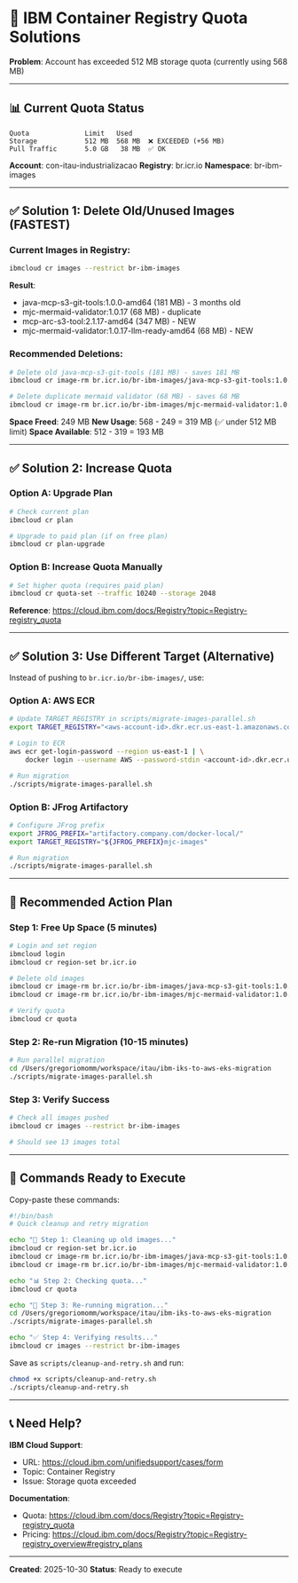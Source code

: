 # 🔧 IBM Container Registry Quota Solutions

**Problem**: Account has exceeded 512 MB storage quota (currently using 568 MB)

---

## 📊 Current Quota Status

```
Quota              Limit   Used
Storage            512 MB  568 MB  ❌ EXCEEDED (+56 MB)
Pull Traffic       5.0 GB   38 MB  ✅ OK
```

**Account**: con-itau-industrializacao
**Registry**: br.icr.io
**Namespace**: br-ibm-images

---

## ✅ Solution 1: Delete Old/Unused Images (FASTEST)

### Current Images in Registry:

```bash
ibmcloud cr images --restrict br-ibm-images
```

**Result**:
- java-mcp-s3-git-tools:1.0.0-amd64 (181 MB) - 3 months old
- mjc-mermaid-validator:1.0.17 (68 MB) - duplicate
- mcp-arc-s3-tool:2.1.17-amd64 (347 MB) - NEW
- mjc-mermaid-validator:1.0.17-llm-ready-amd64 (68 MB) - NEW

### Recommended Deletions:

```bash
# Delete old java-mcp-s3-git-tools (181 MB) - saves 181 MB
ibmcloud cr image-rm br.icr.io/br-ibm-images/java-mcp-s3-git-tools:1.0.0-amd64

# Delete duplicate mermaid validator (68 MB) - saves 68 MB
ibmcloud cr image-rm br.icr.io/br-ibm-images/mjc-mermaid-validator:1.0.17
```

**Space Freed**: 249 MB
**New Usage**: 568 - 249 = 319 MB (✅ under 512 MB limit)
**Space Available**: 512 - 319 = 193 MB

---

## ✅ Solution 2: Increase Quota

### Option A: Upgrade Plan

```bash
# Check current plan
ibmcloud cr plan

# Upgrade to paid plan (if on free plan)
ibmcloud cr plan-upgrade
```

### Option B: Increase Quota Manually

```bash
# Set higher quota (requires paid plan)
ibmcloud cr quota-set --traffic 10240 --storage 2048
```

**Reference**: https://cloud.ibm.com/docs/Registry?topic=Registry-registry_quota

---

## ✅ Solution 3: Use Different Target (Alternative)

Instead of pushing to `br.icr.io/br-ibm-images/`, use:

### Option A: AWS ECR

```bash
# Update TARGET_REGISTRY in scripts/migrate-images-parallel.sh
export TARGET_REGISTRY="<aws-account-id>.dkr.ecr.us-east-1.amazonaws.com/mjc-images"

# Login to ECR
aws ecr get-login-password --region us-east-1 | \
    docker login --username AWS --password-stdin <account-id>.dkr.ecr.us-east-1.amazonaws.com

# Run migration
./scripts/migrate-images-parallel.sh
```

### Option B: JFrog Artifactory

```bash
# Configure JFrog prefix
export JFROG_PREFIX="artifactory.company.com/docker-local/"
export TARGET_REGISTRY="${JFROG_PREFIX}mjc-images"

# Run migration
./scripts/migrate-images-parallel.sh
```

---

## 🚀 Recommended Action Plan

### Step 1: Free Up Space (5 minutes)

```bash
# Login and set region
ibmcloud login
ibmcloud cr region-set br.icr.io

# Delete old images
ibmcloud cr image-rm br.icr.io/br-ibm-images/java-mcp-s3-git-tools:1.0.0-amd64
ibmcloud cr image-rm br.icr.io/br-ibm-images/mjc-mermaid-validator:1.0.17

# Verify quota
ibmcloud cr quota
```

### Step 2: Re-run Migration (10-15 minutes)

```bash
# Run parallel migration
cd /Users/gregoriomomm/workspace/itau/ibm-iks-to-aws-eks-migration
./scripts/migrate-images-parallel.sh
```

### Step 3: Verify Success

```bash
# Check all images pushed
ibmcloud cr images --restrict br-ibm-images

# Should see 13 images total
```

---

## 📝 Commands Ready to Execute

Copy-paste these commands:

```bash
#!/bin/bash
# Quick cleanup and retry migration

echo "🧹 Step 1: Cleaning up old images..."
ibmcloud cr region-set br.icr.io
ibmcloud cr image-rm br.icr.io/br-ibm-images/java-mcp-s3-git-tools:1.0.0-amd64
ibmcloud cr image-rm br.icr.io/br-ibm-images/mjc-mermaid-validator:1.0.17

echo "📊 Step 2: Checking quota..."
ibmcloud cr quota

echo "🚀 Step 3: Re-running migration..."
cd /Users/gregoriomomm/workspace/itau/ibm-iks-to-aws-eks-migration
./scripts/migrate-images-parallel.sh

echo "✅ Step 4: Verifying results..."
ibmcloud cr images --restrict br-ibm-images
```

Save as `scripts/cleanup-and-retry.sh` and run:

```bash
chmod +x scripts/cleanup-and-retry.sh
./scripts/cleanup-and-retry.sh
```

---

## 📞 Need Help?

**IBM Cloud Support**:
- URL: https://cloud.ibm.com/unifiedsupport/cases/form
- Topic: Container Registry
- Issue: Storage quota exceeded

**Documentation**:
- Quota: https://cloud.ibm.com/docs/Registry?topic=Registry-registry_quota
- Pricing: https://cloud.ibm.com/docs/Registry?topic=Registry-registry_overview#registry_plans

---

**Created**: 2025-10-30
**Status**: Ready to execute
